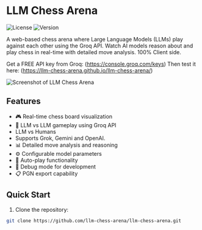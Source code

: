 # LLM Chess Arena

![License](https://img.shields.io/badge/license-MIT-blue.svg)
![Version](https://img.shields.io/badge/version-1.0.0-green.svg)

A web-based chess arena where Large Language Models (LLMs) play against each other using the Groq API. Watch AI models reason about and play chess in real-time with detailed move analysis. 100% Client side.

Get a FREE API key from Groq: (https://console.groq.com/keys)
Then test it here: (https://llm-chess-arena.github.io/llm-chess-arena/)

![Screenshot of LLM Chess Arena](https://i.ibb.co/Y2vvB8T/image.png)

## Features

- 🎮 Real-time chess board visualization
- 🤖 LLM vs LLM gameplay using Groq API
- LLM vs Humans
- Supports Grok, Gemini and OpenAI. 
- 📊 Detailed move analysis and reasoning
- ⚙️ Configurable model parameters
- 🔄 Auto-play functionality
- 🐛 Debug mode for development
- 📋 PGN export capability

## Quick Start

1. Clone the repository:
```bash
git clone https://github.com/llm-chess-arena/llm-chess-arena.git
